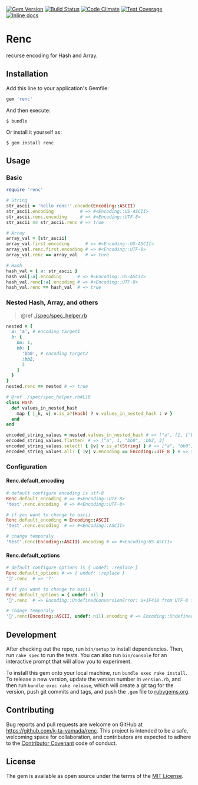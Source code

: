 [![Gem Version][gem_version-svg]][gem_version]
[![Build Status][travis-svg]][travis]
[![Code Climate][codeclimate-svg]][codeclimate]
[![Test Coverage][codeclimate_cov-svg]][codeclimate_cov]
[![Inline docs][inch-ci-svg]][inch-ci]

# Renc

recurse encoding for Hash and Array.


## Installation

Add this line to your application's Gemfile:

```ruby
gem 'renc'
```

And then execute:

    $ bundle

Or install it yourself as:

    $ gem install renc


## Usage

### Basic

```ruby
require 'renc'

# String
str_ascii = 'hello renc!'.encode(Encoding::ASCII)
str_ascii.encoding          # => #<Encoding::US-ASCII>
str_ascii.renc.encoding     # => #<Encoding::UTF-8>
str_ascii == str_ascii.renc # => true

# Array
array_val = [str_ascii]
array_val.first.encoding      # => #<Encoding::US-ASCII>
array_val.renc.first.encoding # => #<Encoding::UTF-8>
array_val.renc == array_val   # => ture

# Hash
hash_val = { a: str_ascii }
hash_val[:a].encoding      # => #<Encoding::US-ASCII>
hash_val.renc[:a].encoding # => #<Encoding::UTF-8>
hash_val.renc == hash_val  # => true
```

### Nested Hash, Array, and others
> @ref [./spec/spec_helper.rb](https://github.com/k-ta-yamada/renc/blob/master/spec/spec_helper.rb#L18)

```ruby
nested = {
  a: 'a', # encoding target1
  b: {
    ba: 1,
    bb: [
      'bb0', # encoding target2
      :bb2,
      3
    ]
  }
}
nested.renc == nested # => true

# @ref ./spec/spec_helper.rb#L18
class Hash
  def values_in_nested_hash
    map { |_k, v| v.is_a?(Hash) ? v.values_in_nested_hash : v }
  end
end

encoded_string_values = nested.values_in_nested_hash # => ["a", [1, ["bb0", :bb2, 3]]]
encoded_string_values.flatten! # => ["a", 1, "bb0", :bb2, 3]
encoded_string_values.select! { |v| v.is_a?(String) } # => ["a", "bb0"]
encoded_string_values.all? { |v| v.encoding == Encoding::UTF_8 } # => true
```

### Configuration

#### Renc.default_encoding

```ruby
# default configure encoding is utf-8
Renc.default_encoding # => #<Encoding::UTF-8>
'test'.renc.encoding  # => #<Encoding::UTF-8>

# if you want to change to ascii
Renc.default_encoding = Encoding::ASCII
'test'.renc.encoding  # => #<Encoding::ASCII>

# change temporaly
'test'.renc(Encoding::ASCII).encoding # => #<Encoding:US-ASCII>
```

#### Renc.default_options

```ruby
# default configure options is { undef: :replace }
Renc.default_options # => { undef: :replace }
'🐘'.renc  # => '?'

# if you want to change to ascii
Renc.default_options = { undef: nil }
'🐘'.renc  # => Encoding::UndefinedConversionError: U+1F418 from UTF-8 to US-ASCII

# change temporaly
'🐘'.renc(Encoding::ASCII, undef: nil).encoding # => Encoding::UndefinedConversionError: U+1F418 from UTF-8 to US-ASCII
```


## Development

After checking out the repo, run `bin/setup` to install dependencies.
Then, run `rake spec` to run the tests.
You can also run `bin/console` for an interactive prompt
that will allow you to experiment.

To install this gem onto your local machine, run `bundle exec rake install`.
To release a new version, update the version number in `version.rb`,
and then run `bundle exec rake release`,
which will create a git tag for the version,
push git commits and tags,
and push the `.gem` file to [rubygems.org](https://rubygems.org).


## Contributing

Bug reports and pull requests are welcome on
GitHub at https://github.com/k-ta-yamada/renc.
This project is intended to be a safe,
welcoming space for collaboration,
and contributors are expected to adhere to the
[Contributor Covenant](http://contributor-covenant.org) code of conduct.


## License

The gem is available as open source
under the terms of the [MIT License](http://opensource.org/licenses/MIT).



[gem_version]: http://badge.fury.io/rb/renc
[gem_version-svg]: https://badge.fury.io/rb/renc.svg
[travis]: https://travis-ci.org/k-ta-yamada/renc
[travis-svg]: https://travis-ci.org/k-ta-yamada/renc.svg
[codeclimate]: https://codeclimate.com/github/k-ta-yamada/renc
[codeclimate-svg]: https://codeclimate.com/github/k-ta-yamada/renc/badges/gpa.svg
[codeclimate_cov]: https://codeclimate.com/github/k-ta-yamada/renc/coverage
[codeclimate_cov-svg]: https://codeclimate.com/github/k-ta-yamada/renc/badges/coverage.svg
[inch-ci]: http://inch-ci.org/github/k-ta-yamada/renc
[inch-ci-svg]: http://inch-ci.org/github/k-ta-yamada/renc.svg?branch=master

